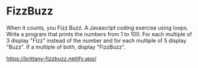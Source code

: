 # FizzBuzz
When it counts, you Fizz Buzz. A Javascript coding exercise using loops. Write a program that prints the numbers from 1 to 100. For each multiple of 3 display "Fizz" instead of the number and for each multiple of 5 display "Buzz". If a multiple of both, display "FizzBuzz".<br>

https://brittany-fizzbuzz.netlify.app/
